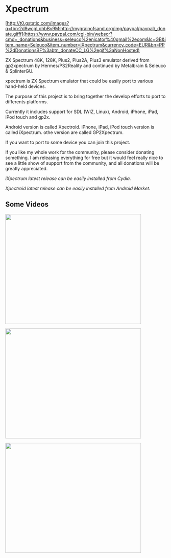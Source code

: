 # Xpectrum #


[http://t0.gstatic.com/images?q=tbn:2d8wcgLohbBv9M:http://mygrainofsand.org/img/paypal/paypal\_donate.gifff](https://www.paypal.com/cgi-bin/webscr?cmd=_donations&business=seleuco%2enicator%40gmail%2ecom&lc=GB&item_name=Seleuco&item_number=iXpectrum&currency_code=EUR&bn=PP%2dDonationsBF%3abtn_donateCC_LG%2egif%3aNonHosted)


ZX Spectrum 48K, 128K, Plus2, Plus2A, Plus3 emulator derived from gp2xpectrum by Hermes/PS2Reality and continued by Metalbrain & Seleuco & SplinterGU.

xpectrum is ZX Spectrum emulator that could be easily port to various hand-held devices.

The purpose of this project is to bring together the develop efforts to port to differents platforms.

Currently it includes support for SDL (WIZ, Linux), Android, iPhone, iPad, iPod touch and gp2x.

Android version is called Xpectroid.
iPhone, iPad, iPod touch version is called iXpectrum.
othe version are called GP2Xpectrum.

If you want to port to some device you can join this project.

If you like my whole work for the community, please consider donating something. I am releasing everything for free but it would feel really nice to see a little show of support from the community, and all donations will be greatly appreciated.



_iXpectrum latest release can be easily installed from Cydia._

_Xpectroid latest release can be easily installed from Android Market._

## Some Videos ##

<a href='http://www.youtube.com/watch?feature=player_embedded&v=xItBK3uZbsk' target='_blank'><img src='http://img.youtube.com/vi/xItBK3uZbsk/0.jpg' width='425' height=344 /></a>

<a href='http://www.youtube.com/watch?feature=player_embedded&v=9slhgrsGsVE' target='_blank'><img src='http://img.youtube.com/vi/9slhgrsGsVE/0.jpg' width='425' height=344 /></a>

<a href='http://www.youtube.com/watch?feature=player_embedded&v=POJ4eq6tGVE' target='_blank'><img src='http://img.youtube.com/vi/POJ4eq6tGVE/0.jpg' width='425' height=344 /></a>


